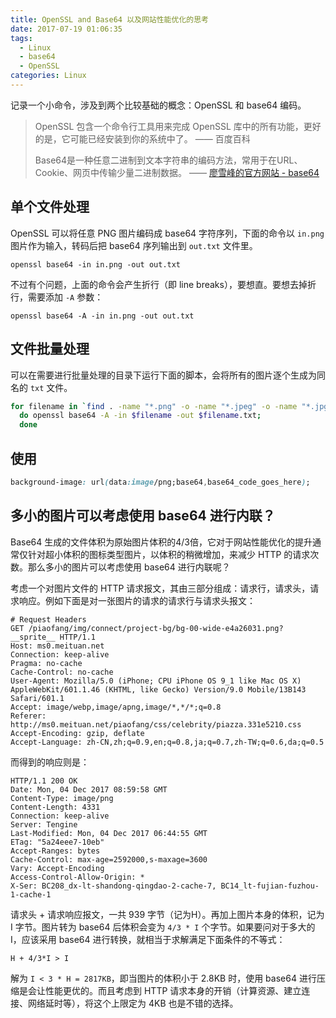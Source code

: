 ```yaml
---
title: OpenSSL and Base64 以及网站性能优化的思考
date: 2017-07-19 01:06:35
tags:
  - Linux
  - base64
  - OpenSSL
categories: Linux
---
```


记录一个小命令，涉及到两个比较基础的概念：OpenSSL 和 base64 编码。

> OpenSSL 包含一个命令行工具用来完成 OpenSSL 库中的所有功能，更好的是，它可能已经安装到你的系统中了。
> —— 百度百科
>
> Base64是一种任意二进制到文本字符串的编码方法，常用于在URL、Cookie、网页中传输少量二进制数据。
> —— [廖雪峰的官方网站 - base64](https://www.liaoxuefeng.com/wiki/001374738125095c955c1e6d8bb493182103fac9270762a000/001399413803339f4bbda5c01fc479cbea98b1387390748000)

## 单个文件处理

OpenSSL 可以将任意 PNG 图片编码成 base64 字符序列，下面的命令以 `in.png` 图片作为输入，转码后把 base64 序列输出到 `out.txt` 文件里。

```
openssl base64 -in in.png -out out.txt
```

不过有个问题，上面的命令会产生折行（即 line breaks），要想直。要想去掉折行，需要添加 `-A` 参数：

```
openssl base64 -A -in in.png -out out.txt
```

## 文件批量处理

可以在需要进行批量处理的目录下运行下面的脚本，会将所有的图片逐个生成为同名的 `txt` 文件。

```bash
for filename in `find . -name "*.png" -o -name "*.jpeg" -o -name "*.jpg" -o -name "*.gif"`;
  do openssl base64 -A -in $filename -out $filename.txt;
  done
```

## 使用

```css
background-image: url(data:image/png;base64,base64_code_goes_here);
```

## 多小的图片可以考虑使用 base64 进行内联？

Base64 生成的文件体积为原始图片体积的4/3倍，它对于网站性能优化的提升通常仅针对超小体积的图标类型图片，以体积的稍微增加，来减少 HTTP 的请求次数。那么多小的图片可以考虑使用 base64 进行内联呢？

考虑一个对图片文件的 HTTP 请求报文，其由三部分组成：请求行，请求头，请求响应。例如下面是对一张图片的请求的请求行与请求头报文：

```http
# Request Headers
GET /piaofang/img/connect/project-bg/bg-00-wide-e4a26031.png?__sprite__ HTTP/1.1
Host: ms0.meituan.net
Connection: keep-alive
Pragma: no-cache
Cache-Control: no-cache
User-Agent: Mozilla/5.0 (iPhone; CPU iPhone OS 9_1 like Mac OS X) AppleWebKit/601.1.46 (KHTML, like Gecko) Version/9.0 Mobile/13B143 Safari/601.1
Accept: image/webp,image/apng,image/*,*/*;q=0.8
Referer: http://ms0.meituan.net/piaofang/css/celebrity/piazza.331e5210.css
Accept-Encoding: gzip, deflate
Accept-Language: zh-CN,zh;q=0.9,en;q=0.8,ja;q=0.7,zh-TW;q=0.6,da;q=0.5
```

而得到的响应则是：

```
HTTP/1.1 200 OK
Date: Mon, 04 Dec 2017 08:59:58 GMT
Content-Type: image/png
Content-Length: 4331
Connection: keep-alive
Server: Tengine
Last-Modified: Mon, 04 Dec 2017 06:44:55 GMT
ETag: "5a24eee7-10eb"
Accept-Ranges: bytes
Cache-Control: max-age=2592000,s-maxage=3600
Vary: Accept-Encoding
Access-Control-Allow-Origin: *
X-Ser: BC208_dx-lt-shandong-qingdao-2-cache-7, BC14_lt-fujian-fuzhou-1-cache-1
```

请求头 + 请求响应报文，一共 939 字节（记为H）。再加上图片本身的体积，记为 I 字节。图片转为 base64 后体积会变为 `4/3 * I` 个字节。如果要问对于多大的 I，应该采用 base64 进行转换，就相当于求解满足下面条件的不等式：

```
H + 4/3*I > I
```

解为 `I < 3 * H = 2817KB`，即当图片的体积小于 2.8KB 时，使用 base64 进行压缩是会让性能更优的。而且考虑到 HTTP 请求本身的开销（计算资源、建立连接、网络延时等），将这个上限定为 4KB 也是不错的选择。
